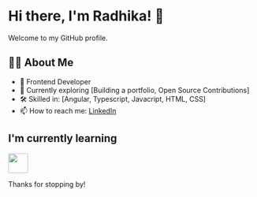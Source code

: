 # Hi there, I'm Radhika! 👋

Welcome to my GitHub profile.

## 👩‍💻 About Me

- 💼 Frontend Developer 
- 🌱 Currently exploring [Building a portfolio, Open Source Contributions]
- 🛠️ Skilled in: [Angular, Typescript, Javacript, HTML, CSS]
- 📫 How to reach me: [LinkedIn](https://www.linkedin.com/in/radhika-agnihotri/)

## I'm currently learning

<img src="https://cdn.jsdelivr.net/gh/hjnilsson/country-flags/svg/de.svg" width="40"/>

Thanks for stopping by!
